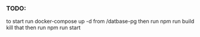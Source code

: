 
### TODO:
to start run docker-compose up -d from /datbase-pg
then run npm run build
kill that
then run npm run start
